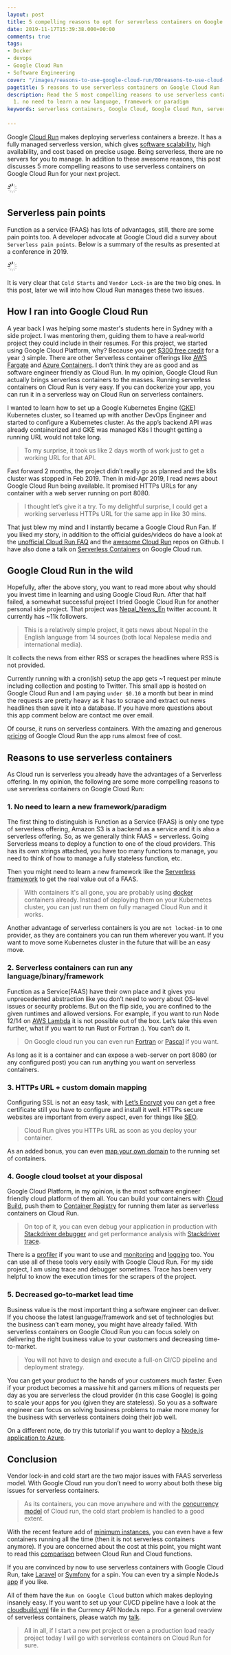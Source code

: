 ```yaml
---
layout: post
title: 5 compelling reasons to opt for serverless containers on Google Cloud Run
date: 2019-11-17T15:39:38.000+00:00
comments: true
tags:
- Docker
- devops
- Google Cloud Run
- Software Engineering
cover: "/images/reasons-to-use-google-cloud-run/00reasons-to-use-cloud-run.jpg"
pagetitle: 5 reasons to use serverless containers on Google Cloud Run
description: Read the 5 most compelling reasons to use serverless containers. No.
  1. no need to learn a new language, framework or paradigm
keywords: serverless containers, Google Cloud, Google Cloud Run, serverless, containers

---
```

Google [Cloud Run](https://cloud.google.com/run/) makes deploying serverless containers a breeze. It has a fully managed serverless version, which gives [software scalability](/blog/2020/12/software-scalability/), high availability, and cost based on precise usage. Being serverless, there are no servers for you to manage. In addition to these awesome reasons, this post discusses 5 more compelling reasons to use serverless containers on Google Cloud Run for your next project.

<img class="center" src="/images/generic/loading.gif" data-echo="/images/reasons-to-use-google-cloud-run/00reasons-to-use-cloud-run.jpg" title="5 compelling reasons to use Google Cloud Run" alt="5 compelling reasons to use Cloud Run">

<!-- more -->

## Serverless pain points

Function as a service (FAAS) has lots of advantages, still, there are some pain points too. A developer advocate at Google Cloud did a survey about `Serverless pain points`. Below is a summary of the results as presented at a conference in 2019.

<img class="center" src="/images/generic/loading.gif" data-echo="/images/reasons-to-use-google-cloud-run/01serverless-issues.jpg" title="Serverless Pain points from a survey" alt="Serverless Pain points from a survey">

It is very clear that `Cold Starts` and `Vendor Lock-in` are the two big ones. In this post, later we will into how Cloud Run manages these two issues.

## How I ran into Google Cloud Run

A year back I was helping some master's students here in Sydney with a side project. I was mentoring them, guiding them to have a real-world project they could include in their resumes. For this project, we started using Google Cloud Platform, why? Because you get [$300 free credit](https://cloud.google.com/free/docs/gcp-free-tier) for a year :) simple. There are other Serverless container offerings like [AWS Fargate](https://aws.amazon.com/fargate/) and [Azure Containers](https://azure.microsoft.com/en-au/product-categories/containers/). I don’t think they are as good and as software engineer friendly as Cloud Run. In my opinion, Google Cloud Run actually brings serverless containers to the masses. Running serverless containers on Cloud Run is very easy. If you can dockerize your app, you can run it in a serverless way on Cloud Run on serverless containers.

I wanted to learn how to set up a Google Kubernetes Engine ([GKE](https://cloud.google.com/kubernetes-engine/)) Kubernetes cluster, so I teamed up with another DevOps Engineer and started to configure a Kubernetes cluster. As the app’s backend API was already containerized and GKE was managed K8s I thought getting a running URL would not take long.

> To my surprise, it took us like 2 days worth of work just to get a working URL for that API.

Fast forward 2 months, the project didn’t really go as planned and the k8s cluster was stopped in Feb 2019. Then in mid-Apr 2019, I read news about Google Cloud Run being available. It promised HTTPs URLs for any container with a web server running on port 8080.

> I thought let’s give it a try. To my delightful surprise, I could get a working serverless HTTPs URL for the same app in like 30 mins.

That just blew my mind and I instantly became a Google Cloud Run Fan. If you liked my story, in addition to the official guides/videos do have a look at the [unofficial Cloud Run FAQ](https://github.com/ahmetb/cloud-run-faq) and the [awesome Cloud Run](https://github.com/steren/awesome-cloudrun) repos on Github. I have also done a talk on [Serverless Containers](/blog/2019/11/from-0-to-working-serverless-url-for-a-containerized-app-with-google-cloud-run-slides-and-video/ "Serverless containers talk and video") on Google Cloud run.

## Google Cloud Run in the wild

Hopefully, after the above story, you want to read more about why should you invest time in learning and using Google Cloud Run. After that half failed, a somewhat successful project I tried Google Cloud Run for another personal side project. That project was [Nepal_News_En](https://twitter.com/nepal_news_en) twitter account. It currently has \~11k followers.

> This is a relatively simple project, it gets news about Nepal in the English language from 14 sources (both local Nepalese media and international media).

It collects the news from either RSS or scrapes the headlines where RSS is not provided.

Currently running with a cron(ish) setup the app gets \~1 request per minute including collection and posting to Twitter. This small app is hosted on Google Cloud Run and I am paying `under $0.10` a month but bear in mind the requests are pretty heavy as it has to scrape and extract out news headlines then save it into a database. If you have more questions about this app comment below are contact me over email.

Of course, it runs on serverless containers. With the amazing and generous [pricing](https://cloud.google.com/run/pricing "Google Cloud Run pricing") of Google Cloud Run the app runs almost free of cost.

## Reasons to use serverless containers

As Cloud run is serverless you already have the advantages of a Serverless offering. In my opinion, the following are some more compelling reasons to use serverless containers on Google Cloud Run:

### 1.  No need to learn a new framework/paradigm

The first thing to distinguish is Function as a Service (FAAS) is only one type of serverless offering, Amazon S3 is a backend as a service and it is also a serverless offering. So, as we generally think FAAS = serverless. Going Serverless means to deploy a function to one of the cloud providers. This has its own strings attached, you have too many functions to manage, you need to think of how to manage a fully stateless function, etc.

Then you might need to learn a new framework like the [Serverless framework](https://serverless.com/) to get the real value out of a FAAS.

> With containers it's all gone, you are probably using [docker](https://geshan.com.np/blog/categories/docker/) containers already. Instead of deploying them on your Kubernetes cluster, you can just run them on fully managed Cloud Run and it works.

Another advantage of serverless containers is you are `not locked-in` to one provider, as they are containers you can run them wherever you want. If you want to move some Kubernetes cluster in the future that will be an easy move.

### 2. Serverless containers can run any language/binary/framework

Function as a Service(FAAS) have their own place and it gives you unprecedented abstraction like you don’t need to worry about OS-level issues or security problems. But on the flip side, you are confined to the given runtimes and allowed versions. For example, if you want to run Node 12/14 on [AWS Lambda](https://aws.amazon.com/lambda/) it is not possible out of the box. Let’s take this even further, what if you want to run Rust or Fortran :). You can’t do it.

> On Google cloud run you can even run [Fortran](https://github.com/zachmccormick/fortran-cloudrun) or [Pascal](https://medium.com/google-cloud/serverless-computing-with-pascal-d7a16633db44) if you want.

As long as it is a container and can expose a web-server on port 8080 (or any configured post) you can run anything you want on serverless containers.

### 3. HTTPs URL + custom domain mapping

Configuring SSL is not an easy task, with [Let’s Encrypt](https://letsencrypt.org/) you can get a free certificate still you have to configure and install it well. HTTPs secure websites are important from every aspect, even for things like [SEO](https://support.google.com/webmasters/answer/7451184?hl=en).

> Cloud Run gives you HTTPs URL as soon as you deploy your container.

As an added bonus, you can even [map your own domain](https://cloud.google.com/run/docs/mapping-custom-domains "Cloud run domain mapping") to the running set of containers.

### 4. Google cloud toolset at your disposal

Google Cloud Platform, in my opinion, is the most software engineer friendly cloud platform of them all. You can build your containers with [Cloud Build](https://cloud.google.com/cloud-build/), push them to [Container Registry](https://cloud.google.com/container-registry/) for running them later as serverless containers on Cloud Run.

> On top of it, you can even debug your application in production with [Stackdriver debugger](https://cloud.google.com/debugger/) and get performance analysis with [Stackdriver trace](https://cloud.google.com/trace/).

There is a [profiler](https://cloud.google.com/profiler/) if you want to use and [monitoring](https://cloud.google.com/monitoring/) and [logging](https://cloud.google.com/logging) too. You can use all of these tools very easily with Google Cloud Run. For my side project, I am using trace and debugger sometimes. Trace has been very helpful to know the execution times for the scrapers of the project.

### 5. Decreased go-to-market lead time

Business value is the most important thing a software engineer can deliver. If you choose the latest language/framework and set of technologies but the business can’t earn money, you might have already failed. With serverless containers on Google Cloud Run you can focus solely on delivering the right business value to your customers and decreasing time-to-market.

> You will not have to design and execute a full-on CI/CD pipeline and deployment strategy.

You can get your product to the hands of your customers much faster. Even if your product becomes a massive hit and garners millions of requests per day as you are serverless the cloud provider (in this case Google) is going to scale your apps for you (given they are stateless). So you as a software engineer can focus on solving business problems to make more money for the business with serverless containers doing their job well.

On a different note, do try this tutorial if you want to deploy a [Node.js application to Azure](https://daily-dev-tips.com/posts/deploying-a-node-app-to-azure/ "Node.js app on Azure").

## Conclusion

Vendor lock-in and cold start are the two major issues with FAAS serverless model. With Google Cloud run you don’t need to worry about both these big issues for serverless containers.

> As its containers, you can move anywhere and with the [concurrency model](https://cloud.google.com/run/docs/about-concurrency) of Cloud run, the cold start problem is handled to a good extent.

With the recent feature add of [minimum instances](https://cloud.google.com/run/docs/configuring/min-instances "Cloud run minimum instances"), you can even have a few containers running all the time (then it is not serverless containers anymore). If you are concerned about the cost at this point, you might want to read this [comparison](https://medium.com/google-cloud/cloud-run-vs-cloud-functions-whats-the-lowest-cost-728d59345a2e) between Cloud Run and Cloud functions.

If you are convinced by now to use serverless containers with Google Cloud Run, take [Laravel](/blog/2019/10/get-laravel-6-running-on-google-cloud-run-step-by-step-with-ci/) or [Symfony](/blog/2019/11/how-to-run-symfony-on-google-cloud-run-with-the-demo-app-step-by-step-guide/) for a spin. You can even try a simple NodeJs [app](https://github.com/geshan/currency-api) if you like.

All of them have the `Run on Google Cloud` button which makes deploying insanely easy. If you want to set up your CI/CD pipeline have a look at the [cloudbuild.yml](https://github.com/geshan/currency-api/blob/master/cloudbuild.yaml) file in the Currency API NodeJs repo. For a general overview of serverless containers, please watch my [talk](/blog/2019/11/from-0-to-working-serverless-url-for-a-containerized-app-with-google-cloud-run-slides-and-video/).

> All in all, if I start a new pet project or even a production load ready project today I will go with serverless containers on Cloud Run for sure.